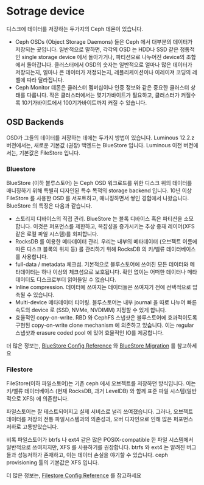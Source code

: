 # Sotrage device
디스크에 데이터를 저장하는 두가지의 Ceph 데몬이 있습니다.
- Ceph OSDs (Object Storage Daemons) 들은 Ceph 에서 대부분의 데이터가 저장되는 곳입니다. 일반적으로 말하면, 각각의 OSD 는 HDD나 SSD 같은 정통적인 single storage device 에서 돌아가거나, 파티션으로 나누어진 device의 조합에서 돌아갑니다. 클러스터에서 OSD의 숫자는 일반적으로 얼마나 많은 데이터가 저장되는지, 얼마나 큰 데이터가 저정되는지, 레플리케이션이나 이레이져 코딩의 레벨에 따라 달라집니다.
- Ceph Monitor 데몬은 클러스터 멤버십이나 인증 정보와 같은 중요한 클러스터 상태를 다룹니다. 작은 클러스터에서는 몇기가바이트가 필요하고, 클러스터가 커질수록 10기가바이트에서 100기가바이트까지 커질 수 있습니다.

## OSD Backends
OSD가 그들의 데이터를 저장하는 데에는 두가지 방법이 있습니다. Luminous 12.2.z 버전에서는, 새로운 기본값 (권장) 백엔드는 BlueStore 입니다. Luminous 이전 버전에서는, 기본값은 FileStore 입니다.

### Bluestore
BlueStore (이하 블루스토어) 는 Ceph OSD 워크로드를 위한 디스크 위의 데이터를 매니징하기 위해 특별히 디자인된 특수 목적의 storage backend 입니다. 10년 이상 FileStore 를 사용한 OSD 를 서포트하고, 매니징하면서 쌓인 경험에서 나왔습니다. BlueStore 의 특징은 다음과 같습니다.
- 스토리지 디바이스의 직접 관리. BlueStore 는 블록 디바이스 혹은 파티션을 소모합니다. 이것은 퍼포먼스를 제한하고, 복잡성을 증가시키는 추상 중재 레이어(XFS 같은 로컬 파일 시스템)를 회피합니다.
- RocksDB 를 이용한 메타데이터 관리. 우리는 내부의 메타데이터 (오브젝트 이름에 따른 디스크 블록의 위치 등) 를 관리하기 위해 RocksDB 의 키/벨류 데이터베이스를 사용합니다.
- full-data / metadata 체크섬. 기본적으로 블루스토어에 쓰여진 모든 데이터와 메타데이터는 하나 이상의 체크섬으로 보호됩니다. 확인 없이는 어떠한 데이터나 메타데이터도 디스크로부터 읽어들일 수 없습니다.
- Inline compression. 데이터에 쓰여지는 데이터들은 쓰여지기 전에 선택적으로 압축될 수 있습니다.
- Multi-device 메타데이터 티어링. 블루스토어는 내부 journal 을 따로 나누어 빠른 속도의 device 로 (SSD, NVMe, NVDIMM) 지정할 수 있게 합니다.
- 효율적인 copy-on-write. RBD 와 CephFS 스냅샷은 블루스토어에 효과적이도록 구현된 copy-on-write clone mechanism 에 의존하고 있습니다. 이는 regular 스냅샷과 erasure coded pool 에 있어 효율적인 IO를 제공합니다.

더 많은 정보는, [BlueStore Config Reference](http://docs.ceph.com/docs/master/rados/configuration/bluestore-config-ref/) 와 [BlueStore Migration](http://docs.ceph.com/docs/master/rados/operations/bluestore-migration/) 를 참고하세요

### Filestore
FileStore(이하 파일스토어)는 기존 ceph 에서 오브젝트를 저장하던 방식입니다. 이는 키/밸류 데이터베이스 (현재 RocksDB, 과거 LevelDB) 와 함께 표준 파일 시스템(일반적으로 XFS) 에 의존합니다.

파일스토어는 잘 테스트되어지고 실제 서비스로 널리 쓰여졌습니다. 그러나, 오브젝트 데이터를 저장의 전통 파일시스템과의 의존성과, 오버 디자인으로 인해 많은 퍼포먼스 저하로 고통받았습니다.

비록 파일스토어가 btrfs 나 ext4 같은 많은 POSIX-compatible 한 파일 시스템에서 일반적으로 쓰여지지만, XFS 를 사용하기를 권장합니다. btrfs 와  ext4 는 알려진 버그들과 성능저하가 존재하고, 이는 데이터 손실을 야기할 수 있습니다. ceph provisioning 툴의 기본값은 XFS 입니다.

더 많은 정보는, [Filestore Config Reference](http://docs.ceph.com/docs/master/rados/configuration/filestore-config-ref/) 를 참고하세요
